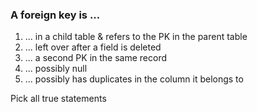 ### A foreign key is ...

1. ... in a child table & refers to the PK in the parent table
1. ... left over after a field is deleted
1. ... a second PK in the same record
1. ... possibly null
1. ... possibly has duplicates in the column it belongs to

Pick all true statements